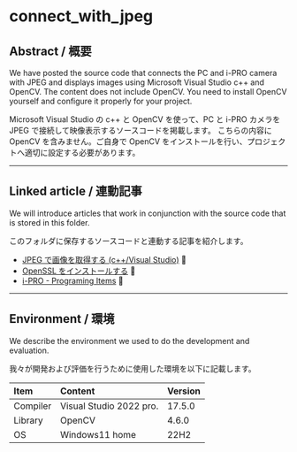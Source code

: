 # connect_with_jpeg

## Abstract / 概要

We have posted the source code that connects the PC and i-PRO camera with JPEG and displays images using Microsoft Visual Studio c++ and OpenCV.
The content does not include OpenCV. You need to install OpenCV yourself and configure it properly for your project.

Microsoft Visual Studio の c++ と OpenCV を使って、PC と i-PRO カメラを JPEG で接続して映像表示するソースコードを掲載します。
こちらの内容に OpenCV を含みません。ご自身で OpenCV をインストールを行い、プロジェクトへ適切に設定する必要があります。

---

## Linked article / 連動記事

We will introduce articles that work in conjunction with the source code that is stored in this folder.

このフォルダに保存するソースコードと連動する記事を紹介します。

- [JPEG で画像を取得する (c++/Visual Studio)](https://i-pro-corp.github.io/Programing-Items/cpp_vs/connect_camera/connect_with_jpeg.html) :link:
- [OpenSSL をインストールする](https://i-pro-corp.github.io/Programing-Items/cpp_vs/install_opencv.html) :link:
- [i-PRO - Programing Items](https://i-pro-corp.github.io/Programing-Items) :link:

---

## Environment / 環境

We describe the environment we used to do the development and evaluation.

我々が開発および評価を行うために使用した環境を以下に記載します。

| Item       | Content                   | Version  |
|:-----------|:--------------------------|:---------|
| Compiler   | Visual Studio 2022 pro.   | 17.5.0   |
| Library    | OpenCV                    | 4.6.0    |
| OS         | Windows11 home            | 22H2     |
